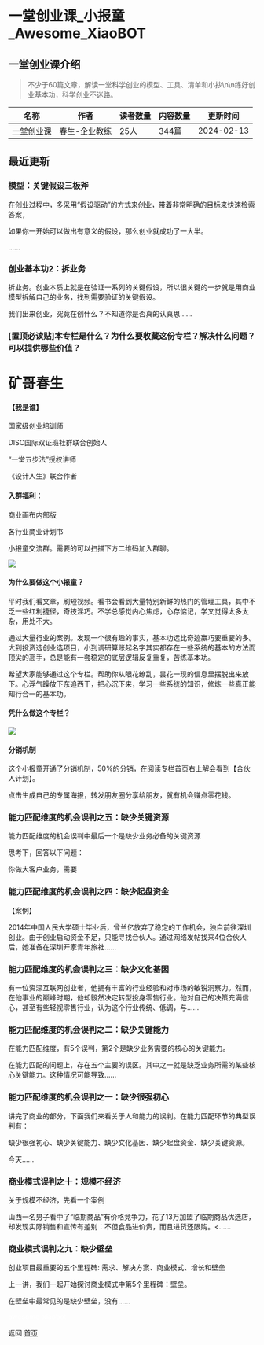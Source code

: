 # 一堂创业课_小报童_Awesome_XiaoBOT

## 一堂创业课介绍
> 不少于60篇文章，解读一堂科学创业的模型、工具、清单和小抄\n\n练好创业基本功，科学创业不迷路。  
  


|名称|作者|读者数量|内容数量|更新时间|
|---|---|---|---|---|
|[一堂创业课](https://xiaobot.net/p/wcs918?refer=0b133df9-27dc-423b-8101-639049001c13)|春生-企业教练|25人|344篇|2024-02-13|

## 最近更新
### 模型：关键假设三板斧

在创业过程中，多采用“假设驱动”的方式来创业，带着非常明确的目标来快速检索答案，

如果你一开始可以做出有意义的假设，那么创业就成功了一大半。

......

### 创业基本功2：拆业务

拆业务。创业本质上就是在验证一系列的关键假设，所以很关键的一步就是用商业模型拆解自己的业务，找到需要验证的关键假设。

我们出来创业，究竟在创什么？不知道你是否真的认真思......

### [置顶必读贴]本专栏是什么？为什么要收藏这份专栏？解决什么问题？可以提供哪些价值？

# 矿哥春生

#### 【我是谁】

国家级创业培训师

DISC国际双证班社群联合创始人

“一堂五步法”授权讲师

《设计人生》联合作者

#### 入群福利：

商业画布内部版

各行业商业计划书

小报童交流群。需要的可以扫描下方二维码加入群聊。

![](https://static.xiaobot.net/file/2024-02-13/353398/bd7859255e4f8e304aac1c2f7250a42b.jpeg)

#### 为什么要做这个小报童？

平时我们看文章，刷短视频。看书会看到大量特别新鲜的热门的管理工具，其中不乏一些红利捷径，奇技淫巧。不学总感觉内心焦虑，心存惦记，学又觉得太多太杂，用处不大。

通过大量行业的案例。发现一个很有趣的事实，基本功远比奇迹赢巧要重要的多。大到投资选创业选项目，小到调研算账起名字其实都存在一些系统的基本的方法而顶尖的高手，总是能有一套稳定的底层逻辑反复重复，苦练基本功。

希望大家能够通过这个专栏。帮助你从眼花缭乱，昙花一现的信息里摆脱出来放下。心浮气躁放下东追西干，把心沉下来，学习一些系统的知识，修炼一些真正能知行合一的基本功。

#### 凭什么做这个专栏？

![](https://static.xiaobot.net/file/2024-02-13/353398/d970e01ff0a973137ce68629c06ad031.png)

#### 分销机制

这个小报童开通了分销机制，50%的分销，在阅读专栏首页右上解会看到【合伙人计划】。

点击生成自己的专属海报，转发朋友圈分享给朋友，就有机会赚点零花钱。

### 能力匹配维度的机会误判之五：缺少关键资源

能力匹配维度的机会误判中最后一个是缺少业务必备的关键资源

思考下，回答以下问题：

你做大客户业务，需要

### 能力匹配维度的机会误判之四：缺少起盘资金

【案例】

2014年中国人民大学硕士毕业后，曾兰亿放弃了稳定的工作机会，独自前往深圳创业。由于创业启动资金不足，只能寻找合伙人。通过网络发帖找来4位合伙人后，她准备在深圳开家青年旅社......

### 能力匹配维度的机会误判之三：缺少文化基因

有一位资深互联网创业者，他拥有丰富的行业经验和对市场的敏锐洞察力。然而，在他事业的巅峰时期，他却毅然决定转型投身零售行业。他对自己的决策充满信心，甚至有些轻视零售行业，认为这个行业传统、低调，与......

### 能力匹配维度的机会误判之二：缺少关键能力

在能力匹配维度，有5个误判，第2个是缺少业务需要的核心的关键能力。

在能力匹配的问题上，存在五个主要的误区。其中之一就是缺乏业务所需的某些核心关键能力。这种情况可能导致......

### 能力匹配维度的机会误判之一：缺少很强初心

讲完了商业的部分，下面我们来看关于人和能力的误判。在能力匹配环节的典型误判有：

缺少很强初心、缺少关键能力、缺少文化基因、缺少起盘资金、缺少关键资源。

今天......

### 商业模式误判之十：规模不经济

关于规模不经济，先看一个案例

山西一名男子看中了“临期商品”有价格竞争力，花了13万加盟了临期商品优选店，却发现实际销售和宣传有差别：不但食品进价贵，而且进货还限购。<......

### 商业模式误判之九：缺少壁垒

创业项目最重要的五个里程碑: 需求、解决方案、商业模式、增长和壁垒

上一讲，我们一起开始探讨商业模式中第5个里程碑：壁垒。

在壁垒中最常见的是缺少壁垒，没有......


<a href="https://github.com/Reno9527/awesome-xiaobot" style="color: white; text-decoration: none;">awesome-xiaobot</a>

返回 [首页](../README.md)
